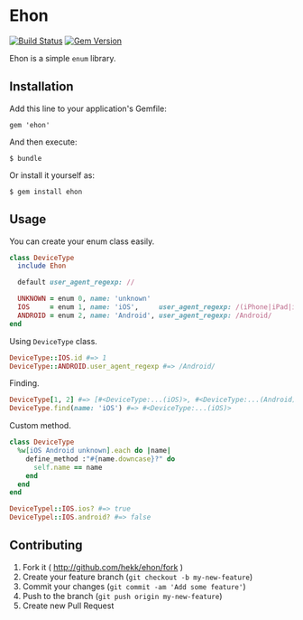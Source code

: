 
# Ehon
[![Build Status](https://travis-ci.org/hekk/ehon.png?branch=master)](https://travis-ci.org/hekk/ehon)
[![Gem Version](https://badge.fury.io/rb/ehon.png)](http://badge.fury.io/rb/ehon)

Ehon is a simple `enum` library.

## Installation

Add this line to your application's Gemfile:

    gem 'ehon'

And then execute:

    $ bundle

Or install it yourself as:

    $ gem install ehon

## Usage

You can create your enum class easily.

```ruby
class DeviceType
  include Ehon

  default user_agent_regexp: //

  UNKNOWN = enum 0, name: 'unknown'
  IOS     = enum 1, name: 'iOS',     user_agent_regexp: /(iPhone|iPad|iPod)/
  ANDROID = enum 2, name: 'Android', user_agent_regexp: /Android/
end
```

Using `DeviceType` class.

```ruby
DeviceType::IOS.id #=> 1
DeviceType::ANDROID.user_agent_regexp #=> /Android/
```

Finding.

```ruby
DeviceType[1, 2] #=> [#<DeviceType:...(iOS)>, #<DeviceType:...(Android)>]
DeviceType.find(name: 'iOS') #=> #<DeviceType:...(iOS)>
```

Custom method.

```ruby
class DeviceType
  %w[iOS Android unknown].each do |name|
    define_method :"#{name.downcase}?" do
      self.name == name
    end
  end
end
```

```ruby
DeviceTypel::IOS.ios? #=> true
DeviceTypel::IOS.android? #=> false
```

## Contributing

1. Fork it ( http://github.com/hekk/ehon/fork )
2. Create your feature branch (`git checkout -b my-new-feature`)
3. Commit your changes (`git commit -am 'Add some feature'`)
4. Push to the branch (`git push origin my-new-feature`)
5. Create new Pull Request

